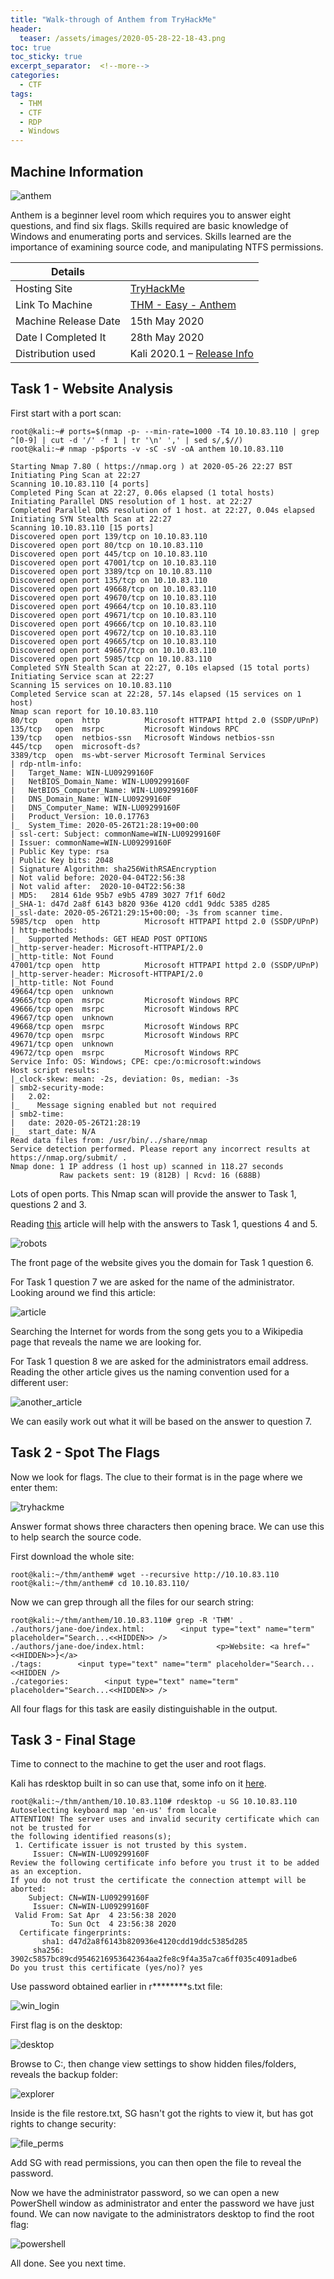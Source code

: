 ```yaml
---
title: "Walk-through of Anthem from TryHackMe"
header:
  teaser: /assets/images/2020-05-28-22-18-43.png
toc: true
toc_sticky: true
excerpt_separator:  <!--more-->
categories:
  - CTF
tags:
  - THM
  - CTF
  - RDP
  - Windows
---
```


## Machine Information

![anthem](/assets/images/2020-05-28-22-18-43.png)

Anthem is a beginner level room which requires you to answer eight questions, and find six flags. Skills required are basic knowledge of Windows and enumerating ports and services. Skills learned are the importance of examining source code, and manipulating NTFS permissions.
<!--more-->

| Details |  |
| --- | --- |
| Hosting Site | [TryHackMe](https://tryhackme.com/) |
| Link To Machine | [THM - Easy - Anthem](https://tryhackme.com/room/anthem) |
| Machine Release Date | 15th May 2020 |
| Date I Completed It | 28th May 2020 |
| Distribution used | Kali 2020.1 – [Release Info](https://www.kali.org/releases/kali-linux-2020-1-release/) |

## Task 1 - Website Analysis

First start with a port scan:

```text
root@kali:~# ports=$(nmap -p- --min-rate=1000 -T4 10.10.83.110 | grep ^[0-9] | cut -d '/' -f 1 | tr '\n' ',' | sed s/,$//)
root@kali:~# nmap -p$ports -v -sC -sV -oA anthem 10.10.83.110

Starting Nmap 7.80 ( https://nmap.org ) at 2020-05-26 22:27 BST
Initiating Ping Scan at 22:27
Scanning 10.10.83.110 [4 ports]
Completed Ping Scan at 22:27, 0.06s elapsed (1 total hosts)
Initiating Parallel DNS resolution of 1 host. at 22:27
Completed Parallel DNS resolution of 1 host. at 22:27, 0.04s elapsed
Initiating SYN Stealth Scan at 22:27
Scanning 10.10.83.110 [15 ports]
Discovered open port 139/tcp on 10.10.83.110
Discovered open port 80/tcp on 10.10.83.110
Discovered open port 445/tcp on 10.10.83.110
Discovered open port 47001/tcp on 10.10.83.110
Discovered open port 3389/tcp on 10.10.83.110
Discovered open port 135/tcp on 10.10.83.110
Discovered open port 49668/tcp on 10.10.83.110
Discovered open port 49670/tcp on 10.10.83.110
Discovered open port 49664/tcp on 10.10.83.110
Discovered open port 49671/tcp on 10.10.83.110
Discovered open port 49666/tcp on 10.10.83.110
Discovered open port 49672/tcp on 10.10.83.110
Discovered open port 49665/tcp on 10.10.83.110
Discovered open port 49667/tcp on 10.10.83.110
Discovered open port 5985/tcp on 10.10.83.110
Completed SYN Stealth Scan at 22:27, 0.10s elapsed (15 total ports)
Initiating Service scan at 22:27
Scanning 15 services on 10.10.83.110
Completed Service scan at 22:28, 57.14s elapsed (15 services on 1 host)
Nmap scan report for 10.10.83.110
80/tcp    open  http          Microsoft HTTPAPI httpd 2.0 (SSDP/UPnP)
135/tcp   open  msrpc         Microsoft Windows RPC
139/tcp   open  netbios-ssn   Microsoft Windows netbios-ssn
445/tcp   open  microsoft-ds?
3389/tcp  open  ms-wbt-server Microsoft Terminal Services
| rdp-ntlm-info:
|   Target_Name: WIN-LU09299160F
|   NetBIOS_Domain_Name: WIN-LU09299160F
|   NetBIOS_Computer_Name: WIN-LU09299160F
|   DNS_Domain_Name: WIN-LU09299160F
|   DNS_Computer_Name: WIN-LU09299160F
|   Product_Version: 10.0.17763
|_  System_Time: 2020-05-26T21:28:19+00:00
| ssl-cert: Subject: commonName=WIN-LU09299160F
| Issuer: commonName=WIN-LU09299160F
| Public Key type: rsa
| Public Key bits: 2048
| Signature Algorithm: sha256WithRSAEncryption
| Not valid before: 2020-04-04T22:56:38
| Not valid after:  2020-10-04T22:56:38
| MD5:   2814 61de 95b7 e9b5 4789 3027 7f1f 60d2
|_SHA-1: d47d 2a8f 6143 b820 936e 4120 cdd1 9ddc 5385 d285
|_ssl-date: 2020-05-26T21:29:15+00:00; -3s from scanner time.
5985/tcp  open  http          Microsoft HTTPAPI httpd 2.0 (SSDP/UPnP)
| http-methods:
|_  Supported Methods: GET HEAD POST OPTIONS
|_http-server-header: Microsoft-HTTPAPI/2.0
|_http-title: Not Found
47001/tcp open  http          Microsoft HTTPAPI httpd 2.0 (SSDP/UPnP)
|_http-server-header: Microsoft-HTTPAPI/2.0
|_http-title: Not Found
49664/tcp open  unknown
49665/tcp open  msrpc         Microsoft Windows RPC
49666/tcp open  msrpc         Microsoft Windows RPC
49667/tcp open  unknown
49668/tcp open  msrpc         Microsoft Windows RPC
49670/tcp open  msrpc         Microsoft Windows RPC
49671/tcp open  unknown
49672/tcp open  msrpc         Microsoft Windows RPC
Service Info: OS: Windows; CPE: cpe:/o:microsoft:windows
Host script results:
|_clock-skew: mean: -2s, deviation: 0s, median: -3s
| smb2-security-mode:
|   2.02:
|_    Message signing enabled but not required
| smb2-time:
|   date: 2020-05-26T21:28:19
|_  start_date: N/A
Read data files from: /usr/bin/../share/nmap
Service detection performed. Please report any incorrect results at https://nmap.org/submit/ .
Nmap done: 1 IP address (1 host up) scanned in 118.27 seconds
           Raw packets sent: 19 (812B) | Rcvd: 16 (688B)
```

Lots of open ports. This Nmap scan will provide the answer to Task 1, questions 2 and 3.

Reading [this](https://support.google.com/webmasters/answer/6062608?hl=en) article will help with the answers to Task 1, questions 4 and 5.

![robots](/assets/images/2020-05-28-22-04-21.png)

The front page of the website gives you the domain for Task 1 question 6.

For Task 1 question 7 we are asked for the name of the administrator. Looking around we find this article:

![article](/assets/images/2020-05-28-22-05-08.png)

Searching the Internet for words from the song gets you to a Wikipedia page that reveals the name we are looking for.

For Task 1 question 8 we are asked for the administrators email address. Reading the other article gives us the naming convention used for a different user:

![another_article](/assets/images/2020-05-28-22-05-46.png)

We can easily work out what it will be based on the answer to question 7.

## Task 2 - Spot The Flags

Now we look for flags. The clue to their format is in the page where we enter them:

![tryhackme](/assets/images/2020-05-28-22-06-10.png)

Answer format shows three characters then opening brace. We can use this to help search the source code.

First download the whole site:

```text
root@kali:~/thm/anthem# wget --recursive http://10.10.83.110
root@kali:~/thm/anthem# cd 10.10.83.110/
```

Now we can grep through all the files for our search string:

```text
root@kali:~/thm/anthem/10.10.83.110# grep -R 'THM' .
./authors/jane-doe/index.html:        <input type="text" name="term" placeholder="Search...<<HIDDEN>> />
./authors/jane-doe/index.html:                <p>Website: <a href="<<HIDDEN>>}</a>
./tags:        <input type="text" name="term" placeholder="Search...<<HIDDEN />
./categories:        <input type="text" name="term" placeholder="Search...<<HIDDEN>> />
```

All four flags for this task are easily distinguishable in the output.

## Task 3 - Final Stage

Time to connect to the machine to get the user and root flags.

Kali has rdesktop built in so can use that, some info on it [here](https://www.tecmint.com/rdesktop-connect-windows-desktop-from-linux/).

```text
root@kali:~/thm/anthem/10.10.83.110# rdesktop -u SG 10.10.83.110
Autoselecting keyboard map 'en-us' from locale
ATTENTION! The server uses and invalid security certificate which can not be trusted for
the following identified reasons(s);
 1. Certificate issuer is not trusted by this system.
     Issuer: CN=WIN-LU09299160F
Review the following certificate info before you trust it to be added as an exception.
If you do not trust the certificate the connection attempt will be aborted:
    Subject: CN=WIN-LU09299160F
     Issuer: CN=WIN-LU09299160F
 Valid From: Sat Apr  4 23:56:38 2020
         To: Sun Oct  4 23:56:38 2020
  Certificate fingerprints:
       sha1: d47d2a8f6143b820936e4120cdd19ddc5385d285
     sha256: 3902c5857bc89cd9546216953642364aa2fe8c9f4a35a7ca6ff035c4091adbe6
Do you trust this certificate (yes/no)? yes
```

Use password obtained earlier in r********s.txt file:

![win_login](/assets/images/2020-05-28-22-06-35.png)

First flag is on the desktop:

![desktop](/assets/images/2020-05-28-22-06-58.png)

Browse to C:, then change view settings to show hidden files/folders, reveals the backup folder:

![explorer](/assets/images/2020-05-28-22-07-27.png)

Inside is the file restore.txt, SG hasn't got the rights to view it, but has got rights to change security:

![file_perms](/assets/images/2020-05-28-22-07-49.png)

Add SG with read permissions, you can then open the file to reveal the password.

Now we have the administrator password, so we can open a new PowerShell window as administrator and enter the password we have just found. We can now navigate to the administrators desktop to find the root flag:

![powershell](/assets/images/2020-05-28-22-08-10.png)

All done. See you next time.
